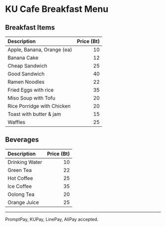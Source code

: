 # KU Cafe Breakfast Menu

## Breakfast Items

| Description                | Price (Bt) |
|:---------------------------|-----:|
| Apple, Banana, Orange (ea) |  10  |
| Banana Cake                |  12  |
| Cheap Sandwich             |  25  |
| Good Sandwich              |  40  |
| Ramen Noodles              |  22  |
| Fried Eggs with rice       |  35  |
| Miso Soup with Tofu        |  20  |
| Rice Porridge with Chicken |  20  |
| Toast with butter & jam    |  15  |
| Waffles                    |  25  |

## Beverages

| Description                | Price (Bt) |
|:---------------------------|-----:|
| Drinking Water             |  10  |
| Green Tea                  |  22  |
| Hot Coffee                 |  25  |
| Ice Coffee                 |  35  |
| Oolong Tea                 |  20  |
| Orange Juice               |  25  |


---

PromptPay, KUPay, LinePay, AliPay accepted.
